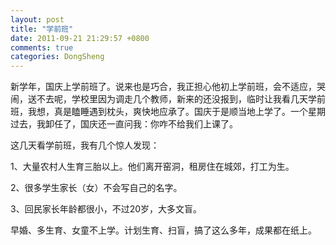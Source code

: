 ```yaml
---
layout: post
title: "学前班"
date: 2011-09-21 21:29:57 +0800
comments: true
categories: DongSheng
---
```


新学年，国庆上学前班了。说来也是巧合，我正担心他初上学前班，会不适应，哭闹，送不去呢，学校里因为调走几个教师，新来的还没报到，临时让我看几天学前班，我想，真是瞌睡遇到枕头，爽快地应承了。国庆于是顺当地上学了。一个星期过去，我卸任了，国庆还一直问我：你咋不给我们上课了。

这几天看学前班，我有几个惊人发现：

1、大量农村人生育三胎以上。他们离开窑洞，租房住在城郊，打工为生。

2、很多学生家长（女）不会写自己的名字。

3、回民家长年龄都很小，不过20岁，大多文盲。

早婚、多生育、女童不上学。计划生育、扫盲，搞了这么多年，成果都在纸上。